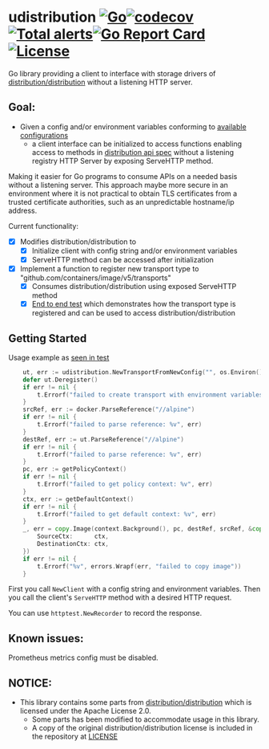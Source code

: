 # udistribution [![Go](https://github.com/kaovilai/udistribution/actions/workflows/go.yml/badge.svg)](https://github.com/kaovilai/udistribution/actions/workflows/go.yml)[![codecov](https://codecov.io/gh/kaovilai/udistribution/branch/main/graph/badge.svg?token=tmGT4hOtQb)](https://codecov.io/gh/kaovilai/udistribution)[![Total alerts](https://img.shields.io/lgtm/alerts/g/kaovilai/udistribution.svg?logo=lgtm&logoWidth=18)](https://lgtm.com/projects/g/kaovilai/udistribution/alerts/)[![Go Report Card](https://goreportcard.com/badge/github.com/kaovilai/udistribution)](https://goreportcard.com/report/github.com/kaovilai/udistribution)[![License](https://img.shields.io/:license-apache-blue.svg)](https://www.apache.org/licenses/LICENSE-2.0.html)
Go library providing a client to interface with storage drivers of [distribution/distribution](https://github.com/distribution/distribution) without a listening HTTP server.

## Goal:
- Given a config and/or environment variables conforming to [available configurations](https://docs.docker.com/registry/configuration/)
  - a client interface can be initialized to access functions enabling access to methods in [distribution api spec](https://github.com/opencontainers/distribution-spec/blob/main/spec.md#api) without a listening registry HTTP Server by exposing ServeHTTP method.

Making it easier for Go programs to consume APIs on a needed basis without a listening server. This approach maybe more secure in an environment where it is not practical to obtain TLS certificates from a trusted certificate authorities, such as an unpredictable hostname/ip address.

Current functionality:
- [x] Modifies distribution/distribution to
  - [x] Initialize client with config string and/or environment variables
  - [x] ServeHTTP method can be accessed after initialization
- [x] Implement a function to register new transport type to "github.com/containers/image/v5/transports"
  - [x] Consumes distribution/distribution using exposed ServeHTTP method
  - [x] [End to end test](pkg/e2e_test.go) which demonstrates how the transport type is registered and can be used to access distribution/distribution

## Getting Started
Usage example as [seen in test](https://github.com/kaovilai/udistribution/blob/dd4070c5d75f4601e62d5a7b495a7ebd96b053f9/pkg/e2e_test.go#L45-L72)
```go
	ut, err := udistribution.NewTransportFromNewConfig("", os.Environ())
	defer ut.Deregister()
	if err != nil {
		t.Errorf("failed to create transport with environment variables: %v", err)
	}
	srcRef, err := docker.ParseReference("//alpine")
	if err != nil {
		t.Errorf("failed to parse reference: %v", err)
	}
	destRef, err := ut.ParseReference("//alpine")
	if err != nil {
		t.Errorf("failed to parse reference: %v", err)
	}
	pc, err := getPolicyContext()
	if err != nil {
		t.Errorf("failed to get policy context: %v", err)
	}
	ctx, err := getDefaultContext()
	if err != nil {
		t.Errorf("failed to get default context: %v", err)
	}
	_, err = copy.Image(context.Background(), pc, destRef, srcRef, &copy.Options{
		SourceCtx:      ctx,
		DestinationCtx: ctx,
	})
	if err != nil {
		t.Errorf("%v", errors.Wrapf(err, "failed to copy image"))
	}
```
First you call `NewClient` with a config string and environment variables.
Then you call the client's `ServeHTTP` method with a desired HTTP request.

You can use `httptest.NewRecorder` to record the response.
## Known issues:
Prometheus metrics config must be disabled.

## NOTICE:
- This library contains some parts from [distribution/distribution](https://github.com/distribution/distribution) which is licensed under the Apache License 2.0.
  - Some parts has been modified to accommodate usage in this library.
  - A copy of the original distribution/distribution license is included in the repository at [LICENSE](LICENSE)